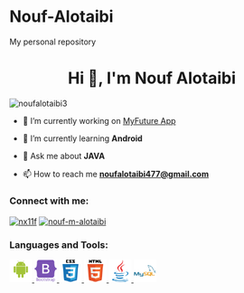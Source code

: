 # Nouf-Alotaibi
My personal repository
<h1 align="center">Hi 👋, I'm Nouf Alotaibi</h1>
<p align="left"> <img src="https://komarev.com/ghpvc/?username=noufalotaibi3&label=Profile%20views&color=0e75b6&style=flat" alt="noufalotaibi3" /> </p>

- 🔭 I’m currently working on [MyFuture App](https://github.com/AhlamHasan/My-Future-App)

- 🌱 I’m currently learning **Android**

- 💬 Ask me about **JAVA**

- 📫 How to reach me **noufalotaibi477@gmail.com**

<h3 align="left">Connect with me:</h3>
<p align="left">
<a href="https://twitter.com/nx11f" target="blank"><img align="center" src="https://raw.githubusercontent.com/rahuldkjain/github-profile-readme-generator/master/src/images/icons/Social/twitter.svg" alt="nx11f" height="30" width="40" /></a>
<a href="https://linkedin.com/in/nouf-m-alotaibi" target="blank"><img align="center" src="https://raw.githubusercontent.com/rahuldkjain/github-profile-readme-generator/master/src/images/icons/Social/linked-in-alt.svg" alt="nouf-m-alotaibi" height="30" width="40" /></a>
</p>

<h3 align="left">Languages and Tools:</h3>
<p align="left"> <a href="https://developer.android.com" target="_blank" rel="noreferrer"> <img src="https://raw.githubusercontent.com/devicons/devicon/master/icons/android/android-original-wordmark.svg" alt="android" width="40" height="40"/> </a> <a href="https://getbootstrap.com" target="_blank" rel="noreferrer"> <img src="https://raw.githubusercontent.com/devicons/devicon/master/icons/bootstrap/bootstrap-plain-wordmark.svg" alt="bootstrap" width="40" height="40"/> </a> <a href="https://www.w3schools.com/css/" target="_blank" rel="noreferrer"> <img src="https://raw.githubusercontent.com/devicons/devicon/master/icons/css3/css3-original-wordmark.svg" alt="css3" width="40" height="40"/> </a> <a href="https://www.w3.org/html/" target="_blank" rel="noreferrer"> <img src="https://raw.githubusercontent.com/devicons/devicon/master/icons/html5/html5-original-wordmark.svg" alt="html5" width="40" height="40"/> </a> <a href="https://www.java.com" target="_blank" rel="noreferrer"> <img src="https://raw.githubusercontent.com/devicons/devicon/master/icons/java/java-original.svg" alt="java" width="40" height="40"/> </a> <a href="https://www.mysql.com/" target="_blank" rel="noreferrer"> <img src="https://raw.githubusercontent.com/devicons/devicon/master/icons/mysql/mysql-original-wordmark.svg" alt="mysql" width="40" height="40"/> </a> </p>
